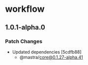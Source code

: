 # workflow

## 1.0.1-alpha.0

### Patch Changes

- Updated dependencies [5cdfb88]
  - @mastra/core@0.1.27-alpha.41
